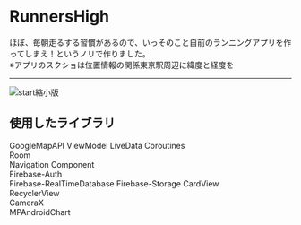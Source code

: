 # RunnersHigh
ほぼ、毎朝走るする習慣があるので、いっそのこと自前のランニングアプリを作ってしまえ！というノリで作りました。  
※アプリのスクショは位置情報の関係東京駅周辺に緯度と経度を
***
![start縮小版](https://user-images.githubusercontent.com/65647834/110729148-8503f600-8261-11eb-852a-a376bee794f9.jpg)
## 使用したライブラリ
 GoogleMapAPI
 ViewModel
 LiveData
 Coroutines  
 Room  
 Navigation Component  
 Firebase-Auth  
 Firebase-RealTimeDatabase
 Firebase-Storage
 CardView  
 RecyclerView  
 CameraX  
 MPAndroidChart  
